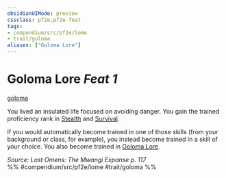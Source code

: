 ```yaml
---
obsidianUIMode: preview
cssclass: pf2e,pf2e-feat
tags:
- compendium/src/pf2e/lome
- trait/goloma
aliases: ["Goloma Lore"]
---
```

# Goloma Lore  *Feat 1*  
[goloma](rules/traits/goloma-lome.md)  


You lived an insulated life focused on avoiding danger. You gain the trained proficiency rank in [Stealth](compendium/skills.md#Stealth) and [Survival](compendium/skills.md#Survival).

If you would automatically become trained in one of those skills (from your background or class, for example), you instead become trained in a skill of your choice. You also become trained in [Goloma Lore](compendium/skills.md#Lore).

*Source: Lost Omens: The Mwangi Expanse p. 117*  
%% #compendium/src/pf2e/lome #trait/goloma %%